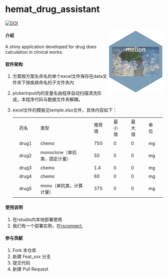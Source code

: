 # hemat_drug_assistant

[![DOI](https://zenodo.org/badge/666609619.svg)](https://zenodo.org/badge/latestdoi/666609619)

<img src="https://github.com/rainoffallingstar/hemat_drug_assistant/blob/master/image/logo.jpg" height="200" align="right"/>

#### 介绍

A shiny application developed for drug does calculation in clinical works.

#### 软件架构

1.  方案按方案名命名的单个excel文件保存在data文件夹下按疾病命名的子文件夹内

2.  pickerInput内的变量名由程序自动扫描清洗形成，本程序代码与数据文件夹解耦。

3.  excel文件的模板见temple.xlsx文件，具体内容如下：

    |     |       |     |                               |     |        |     |        |     |        |     |      |     |
    |-----|----------------|-----|-----|-----|-----|-----|-----|-----|-----|-----|-----|-----|
    |     | 药名  |     | 类型                          |     | 推荐值 |     | 最小值 |     | 最大值 |     | 单位 |     |
    |     |       |     |                               |     |        |     |        |     |        |     |      |     |
    |     | drug1 |     | chemo                         |     | 750    |     | 0      |     | 0      |     | mg   |     |
    |     |       |     |                               |     |        |     |        |     |        |     |      |     |
    |     | drug2 |     | monoclone（单抗类，固定计量） |     | 50     |     | 0      |     | 0      |     | mg   |     |
    |     |       |     |                               |     |        |     |        |     |        |     |      |     |
    |     | drug3 |     | chemo                         |     | 1.4    |     | 0      |     | 0      |     | mg   |     |
    |     |       |     |                               |     |        |     |        |     |        |     |      |     |
    |     | drug4 |     | chemo                         |     | 60     |     | 0      |     | 0      |     | mg   |     |
    |     |       |     |                               |     |        |     |        |     |        |     |      |     |
    |     | drug5 |     | mono（单抗类，计算计量）      |     | 375    |     | 0      |     | 0      |     | mg   |     |
    |     |       |     |                               |     |        |     |        |     |        |     |      |     |

#### 使用说明

1.  在rstudio内本地部署使用
2.  我们有一个部署实例，在[rsconnect.](https://rainoffallingstar.shinyapps.io/hemat_drug_assistant/)

#### 参与贡献

1.  Fork 本仓库
2.  新建 Feat_xxx 分支
3.  提交代码
4.  新建 Pull Request

#### 

